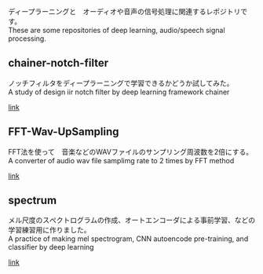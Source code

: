 ディープラーニングと　オーディオや音声の信号処理に関連するレポジトリです。  
These are some repositories of deep learning, audio/speech signal processing.  

## chainer-notch-filter  

ノッチフィルタをディープラーニングで学習できるかどうか試してみた。  
A study of design iir notch filter by deep learning framework chainer  

[link](https://github.com/shun60s/chainer-notch-filter)  


## FFT-Wav-UpSampling  

FFT法を使って　音楽などのWAVファイルのサンプリング周波数を2倍にする。  
A converter of audio wav file samplimg rate to 2 times by FFT method  

[link](https://github.com/shun60s/FFT-Wav-UpSampling)  


## spectrum  

メル尺度のスぺクトログラムの作成、オートエンコーダによる事前学習、などの学習練習用に作りました。  
A practice of making mel spectrogram, CNN autoencode pre-training, and classifier by deep learning 


[link](https://github.com/shun60s/spectrum)  


